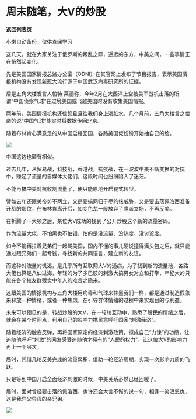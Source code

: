 # 周末随笔，大V的炒股

[**返回列表页**](/gzh/政事堂2019)

小懒自动备份，仅供查阅学习

这几天，就在大家关注于俄罗斯的叛乱之际，遥远的东方，中美之间，一些事情正在悄然起变化。  

先是美国国家情报总监办公室（ODNI）在其官网上发布了节目报告，表示美国情报机构没有发现新冠大流行源于中国武汉病毒研究所的证据。  

后是五角大楼发言人帕特·莱德称，今年2月在大西洋上空被美军战机击落的所谓“中国侦察气球”在过境美国或飞越美国时没有收集美国情报。

两年前，美国情报机构还信誓旦旦往我们身上泼脏水，几个月前，五角大楼言之凿凿的说“中国气球”能实时将数据传回北京。

随着布林肯心满意足的从中国启程回国，各路美国佬纷纷开始抽自己的脸。

![](https://mmbiz.qpic.cn/mmbiz_gif/rxhS23yu8cOGmibVpaGCPm59K6uS6CbY0oVIjSpibRZTzAw7WRI66sa9q6ickpNfdyV6bhypwxQSELIx3UqPUUpRw/640?wx_fmt=gif)

中国这边也颇有相似。

过去几年，从贸易战，科技战，香港战，抗疫战，在一波波中美不断变换的对抗中，赚足了流量的自媒体大佬们，这段时间也纷纷陷入了迷茫。

不能再搞中美对抗收割流量了，便只能原地开启花式转型。

譬如去年还跟美帝势不两立，又是要搞同归于尽的核威胁，又是要击落佩洛西准备开战的那位，在布林肯离开后，如变色龙一般放弃了鹰派立场，不再反美。

在折腾了一大顿之后，某位大V成功的找到了公开炒股这个新的流量密码。

作为流量大佬，不怕黑也不怕错，怕的是没流量、没热度、没讨论度。

如今不能再拉着兄弟们一起骂美国，国内不懂的事儿硬说撞得满头包之后，就只能通过跟兄弟们一起亏钱，寻找新的共同语言，建立新的友谊。

而这种对流量的饥渴，是几乎所有互联网大V的通病，为了找到新的流量池，各路大佬也算是八仙过海，年轻的为了多巴胺的刺激大搞男女对立和打拳，年纪大的只能在各个校友群贩卖中年人的难言之隐来。

这跟美国的情报机构与五角大楼用病毒和气球来抹黑我们一样，都是通过制造假象来释放一种情绪，或者一种焦虑，在引导群体情绪的过程中来实现目的与利益。

未来可以预见的是，转战炒股的大V，在一轮轮互动中，熟悉了股民的情绪之后，就会在某个时间点，利用自己的影响力携民意呼吁国家“刺激经济”。

随着经济的触底反弹，再将国家原定的经济刺激政策，揽成自己“力谏”的功绩，让追随他呼吁“刺激”的网友感受追随他才拥有的“人民的权力”，让这位大V的影响力再上一个层次。

届时，凭借几轮反美完成的流量累积，借助一轮经济周期，实现一次影响力质的飞跃。  

只是等到中国开启全面经济刺激的时候，中美关系必然已经回暖了。

届时，面对曾经要击落的佩洛西，也许还会大言不惭的说一句，相逢一笑泯恩仇，这是我异父异母的亲兄弟。  

![](https://mmbiz.qpic.cn/mmbiz_png/rxhS23yu8cOGmibVpaGCPm59K6uS6CbY0xObjNQQ2kCfty1VaQibSVQBBCQZOyf4lIE0KBHBL8iauYX1lAibaUkODA/640?wx_fmt=png)

